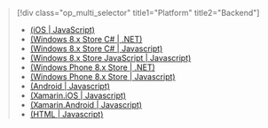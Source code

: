 > [!div class="op_multi_selector" title1="Platform" title2="Backend"]
> * [(iOS | JavaScript)](../articles/mobile-services-ios-validate-modify-data-server-scripts.md)
> * [(Windows 8.x Store C# | .NET)](../articles/mobile-services-dotnet-backend-windows-store-dotnet-validate-modify-data.md)
> * [(Windows 8.x Store C# | Javascript)](../articles/mobile-services-windows-store-dotnet-validate-modify-data-server-scripts.md)
> * [(Windows 8.x Store JavaScript | Javascript)](../articles/mobile-services-windows-store-javascript-validate-modify-data-server-scripts.md)
> * [(Windows Phone 8.x Store | .NET)](../articles/mobile-services-dotnet-backend-windows-phone-validate-modify-data.md)
> * [(Windows Phone 8.x Store | Javascript)](../articles/mobile-services-windows-phone-validate-modify-data-server-scripts.md)
> * [(Android | Javascript)](../articles/mobile-services-android-validate-modify-data-server-scripts.md)
> * [(Xamarin.iOS | Javascript)](../articles/partner-xamarin-mobile-services-ios-validate-modify-data-server-scripts.md)
> * [(Xamarin.Android | Javascript)](../articles/partner-xamarin-mobile-services-android-validate-modify-data-server-scripts.md)
> * [(HTML | Javascript)](../articles/mobile-services-html-validate-modify-data-server-scripts.md)
> 
> 

<!---HONumber=August15_HO6-->